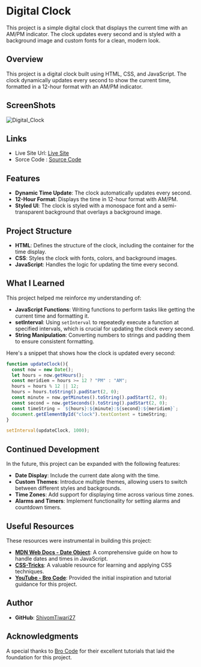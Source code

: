 # Digital Clock

This project is a simple digital clock that displays the current time with an AM/PM indicator. The clock updates every second and is styled with a background image and custom fonts for a clean, modern look.

## Overview

This project is a digital clock built using HTML, CSS, and JavaScript. The clock dynamically updates every second to show the current time, formatted in a 12-hour format with an AM/PM indicator.

## ScreenShots
![Digital_Clock](https://github.com/user-attachments/assets/0a273976-7e97-4c80-b117-c208a0202fef)

## Links
- Live Site Url: [Live Site](https://shivomtiwari27.github.io/Digital_Clock/)
- Sorce Code : [Source Code](https://github.com/ShivomTiwari27/Digital_Clock)

## Features

- **Dynamic Time Update**: The clock automatically updates every second.
- **12-Hour Format**: Displays the time in 12-hour format with AM/PM.
- **Styled UI**: The clock is styled with a monospace font and a semi-transparent background that overlays a background image.

## Project Structure

- **HTML**: Defines the structure of the clock, including the container for the time display.
- **CSS**: Styles the clock with fonts, colors, and background images.
- **JavaScript**: Handles the logic for updating the time every second.

## What I Learned

This project helped me reinforce my understanding of:

- **JavaScript Functions**: Writing functions to perform tasks like getting the current time and formatting it.
- **setInterval**: Using `setInterval` to repeatedly execute a function at specified intervals, which is crucial for updating the clock every second.
- **String Manipulation**: Converting numbers to strings and padding them to ensure consistent formatting.
  
Here's a snippet that shows how the clock is updated every second:

```javascript
function updateClock(){
  const now = new Date();
  let hours = now.getHours();
  const meridiem = hours >= 12 ? "PM" : "AM";
  hours = hours % 12 || 12;
  hours = hours.toString().padStart(2, 0);
  const minute = now.getMinutes().toString().padStart(2, 0);
  const second = now.getSeconds().toString().padStart(2, 0);
  const timeString = `${hours}:${minute}:${second}:${meridiem}`;
  document.getElementById("clock").textContent = timeString;
}

setInterval(updateClock, 1000);
```
## Continued Development

In the future, this project can be expanded with the following features:

- **Date Display**: Include the current date along with the time.
- **Custom Themes**: Introduce multiple themes, allowing users to switch between different styles and backgrounds.
- **Time Zones**: Add support for displaying time across various time zones.
- **Alarms and Timers**: Implement functionality for setting alarms and countdown timers.

## Useful Resources

These resources were instrumental in building this project:

- **[MDN Web Docs - Date Object](https://developer.mozilla.org/en-US/docs/Web/JavaScript/Reference/Global_Objects/Date)**: A comprehensive guide on how to handle dates and times in JavaScript.
- **[CSS-Tricks](https://css-tricks.com/)**: A valuable resource for learning and applying CSS techniques.
- **[YouTube - Bro Code](https://www.youtube.com/@BroCodez)**: Provided the initial inspiration and tutorial guidance for this project.

## Author

- **GitHub**: [ShivomTiwari27](https://github.com/ShivomTiwari27)

## Acknowledgments

A special thanks to [Bro Code](https://www.youtube.com/@BroCodez) for their excellent tutorials that laid the foundation for this project.
